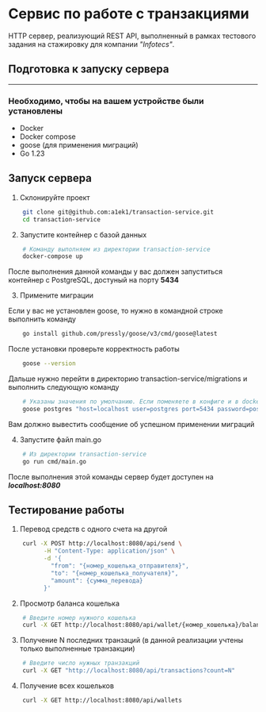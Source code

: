 # Сервис по работе с транзакциями

HTTP сервер, реализующий REST API, выполненный в рамках тестового задания на стажировку для компании _"Infotecs"_.


## Подготовка к запуску сервера

---

### Необходимо, чтобы на вашем устройстве были установлены

- Docker
- Docker compose
- goose (для применения миграций)
- Go 1.23

## Запуск сервера

1. Склонируйте проект

```bash
    git clone git@github.com:a1ek1/transaction-service.git
    cd transaction-service
```

2. Запустите контейнер с базой данных

```bash
    # Команду выполняем из директории transaction-service
    docker-compose up
```

После выполнения данной команды у вас должен запуститься контейнер с PostgreSQL, достуный на порту **5434**

3. Примените миграции

Если у вас не установлен goose, то нужно в командной строке выполнить команду
```bash
    go install github.com/pressly/goose/v3/cmd/goose@latest
```

После установки проверьте корректность работы
```bash
    goose --version
```
Дальше нужно перейти в директорию transaction-service/migrations и выполнить следующую команду

```bash
    # Указаны значения по умолчанию. Если поменяете в конфиге и в docker-compose.yml, то здесь будут другие данные
    goose postgres "host=localhost user=postgres port=5434 password=postgres database=transaction_service sslmode=disable" up
```

Вам должно вывестить сообщение об успешном применении миграций

4. Запустите файл main.go

```bash
    # Из директории transaction-service
    go run cmd/main.go
```
После выполнения этой команды сервер будет доступен на **_localhost:8080_**
## Тестирование работы

1. Перевод средств с одного счета на другой

```bash
    curl -X POST http://localhost:8080/api/send \
          -H "Content-Type: application/json" \
          -d '{
            "from": "{номер_кошелька_отправителя}",
            "to": "{номер_кошелька_получателя}",
            "amount": {сумма_перевода}
          }'
```
2. Просмотр баланса кошелька

```bash
    # Введите номер нужного кошелька
    curl -X GET http://localhost:8080/api/wallet/{номер_кошелька}/balance
```

3. Получение N последних транзаций (в данной реализации учтены только выполненные транзакции)

```bash
    # Введите число нужных транзакций
    curl -X GET "http://localhost:8080/api/transactions?count=N"
```

4. Получение всех кошельков

```bash
    curl -X GET http://localhost:8080/api/wallets
```